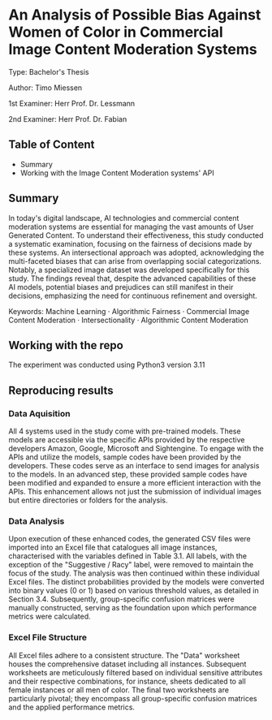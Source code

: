 # An Analysis of Possible Bias Against Women of Color in Commercial Image Content Moderation Systems

Type: Bachelor's Thesis

Author: Timo Miessen

1st Examiner: Herr Prof. Dr. Lessmann

2nd Examiner: Herr Prof. Dr. Fabian

## Table of Content

- Summary
- Working with the Image Content Moderation systems' API

## Summary

In today's digital landscape, AI technologies and commercial content moderation systems are essential for managing the vast amounts of User Generated Content. To understand their effectiveness, this study conducted a systematic examination, focusing on the fairness of decisions made by these systems. An intersectional approach was adopted, acknowledging the multi-faceted biases that can arise from overlapping social categorizations. Notably, a specialized image dataset was developed specifically for this study. The findings reveal that, despite the advanced capabilities of these AI models, potential biases and prejudices can still manifest in their decisions, emphasizing the need for continuous refinement and oversight.

Keywords: Machine Learning · Algorithmic Fairness · Commercial Image Content Moderation · Intersectionality · Algorithmic Content Moderation

## Working with the repo

The experiment was conducted using Python3 version 3.11

## Reproducing results

### Data Aquisition
All 4 systems used in the study come with pre-trained models. These models are accessible via the specific APIs provided by the respective developers Amazon, Google, Microsoft and Sightengine.
To engage with the APIs and utilize the models, sample codes have been provided by the developers. These codes serve as an interface to send images for analysis to the models.
In an advanced step, these provided sample codes have been modified and expanded to ensure a more efficient interaction with the APIs. This enhancement allows not just the submission of individual images but entire directories or folders for the analysis. 

### Data Analysis
Upon execution of these enhanced codes, the generated CSV files were imported into an Excel file that catalogues all image instances, characterised with the variables defined in Table 3.1. All labels, with the exception of the "Suggestive / Racy" label, were removed to maintain the focus of the study. The analysis was then continued within these individual Excel files. The distinct probabilities provided by the models were converted into binary values (0 or 1) based on various threshold values, as detailed in Section 3.4. Subsequently, group-specific confusion matrices were manually constructed, serving as the foundation upon which performance metrics were calculated. 

### Excel File Structure
All Excel files adhere to a consistent structure. The "Data" worksheet houses the comprehensive dataset including all instances. Subsequent worksheets are meticulously filtered based on individual sensitive attributes and their respective combinations, for instance, sheets dedicated to all female instances or all men of color. The final two worksheets are particularly pivotal; they encompass all group-specific confusion matrices and the applied performance metrics.


